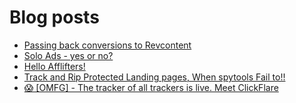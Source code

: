 # Blog posts
<!-- BLOG-POST-LIST:START -->
- [Passing back conversions to Revcontent](https://afflift.com/f/threads/passing-back-conversions-to-revcontent.9549/)
- [Solo Ads - yes or no?](https://afflift.com/f/threads/solo-ads-yes-or-no.10056/)
- [Hello Afflifters!](https://afflift.com/f/threads/hello-afflifters.10017/)
- [Track and Rip Protected Landing pages, When spytools Fail to!!](https://afflift.com/f/threads/track-and-rip-protected-landing-pages-when-spytools-fail-to.10006/)
- [😱 [OMFG] - The tracker of all trackers is live. Meet ClickFlare](https://afflift.com/f/threads/%F0%9F%98%B1-omfg-the-tracker-of-all-trackers-is-live-meet-clickflare.9851/)
<!-- BLOG-POST-LIST:END -->
